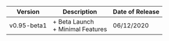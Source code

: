 | Version | Description | Date of Release |
| ----------- | ----------- | ----------- |
| v0.95-beta1 | + Beta Launch<br>+ Minimal Features | 06/12/2020 |

